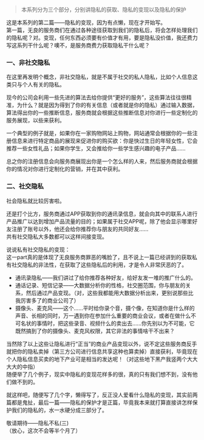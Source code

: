[TITLE]: 隐私不私(二)
[TAGS]: 技术

> 本系列分为三个部分，分别讲隐私的获取、隐私的变现以及隐私的保护

这是本系列的第二篇——隐私的变现，因为有点懒，现在才开始写。  
第一篇，无良的服务商们在通过各种途径获取到我们的隐私后，将会怎样处理我们的隐私呢？对。变现，任何东西必须要有价值才有用，要是隐私没价值，我还费力写这系列干什么呢？噢不，是服务商费力获取隐私干什么呢？

### 一、非社交隐私
 在这里再发明个概念，非社交隐私，就是不属于社交的私人隐私，比如个人信息这类只与个人有关的隐私。
 
现今的公司会利用一些先进的算法去给你提供“更好的服务”，这些算法往往很精准，为什么？就是因为得到了你的有关信息（或者就是你的隐私）通过输入数据，算法得出你的一些推断信息，服务商就会根据这些推断信息对你进行一些定制化的服务展现，以些来获利。

一个典型的例子就是，如果你在一家购物网站上购物，网站通常会根据你的一些注册信息来进行特定商品的展现来促进你的购买欲：你是快过生日的年轻女性，它会推荐一些女性礼品；如果你学生，又会推给你一些学生感兴趣的电子产品……

总之你的注册信息会向服务商展现出你是一个怎么样的人来，然后服务商就会根据你的情况对你进行定制化的营销，并在其中获利。

### 二、社交隐私

社会隐私就比较厉害啦。

还是打个比方，服务商通过APP获取到你的通讯录信息，就会向其中的联系人进行产品推广以达到增加产品流量的目的；如果属于社交APP呢，除了他会显示哪里好友注册了账号以外，他还会给你推荐你与朋友的共同好友……  
共有社交隐私大多数都可以这样间接变现。

说说私有社交隐私的变现：  
这一part真的是体现了无良服务商罪恶的嘴脸了，且不说上一篇已经讲到的获取私有社交隐私的非法性，在获取了这些隐私后的利用，才是令人非常厌恶的了。

- 通讯录隐私——我们讲过了给你推荐各种好友，给好友发一堆的推广什么的。
- 通话记录、短信记录——大数据分析你的性格，社交圈范围，你与朋友的关系，然后通过产品变现。（对，这些我都能用大数据分析出来，更别说那些比我厉害多了的商业公司了）
- 摄像头、麦克风——这个……平时给你录个音，摄个像，在知道你是什么样的声音、长相的同时，万一遇到你在参加什么重要的商业会议，或者在做什么不可名状的事情时，把这些录音、视频什么的卖出去……你先别以为不可能，它既然搞到了你的摄像头、麦克风权限，其它非法的事情啥干不出来？

当然除了以上这些让隐私进行“正当”的商业产品变现以外，说不定这些服务商反手就把你的隐私卖掉（第三方公司进行信息共享这种也算卖掉）直接获利，毕竟现在个人隐私信息买卖的地下产业可是相当的发达呢！（对这些地下黑产我竖两个大大大大的中指）  
随便举了几个例子，现实中隐私的变现花样多的很，真的只有我们想不到，没有他们做不到的。

就这样吧，随便写了几个字，懒得写了，反正没人爱看什么隐私的变现，其实前两篇都是鬼扯，最后一篇——隐私的保护才是正篇，毕竟我本来就打算直接讲怎样保护我们的隐私的，水一水硬分成三部分了。

敬请期待——隐私不私(三)  
（放心，这次不会等半个月了）